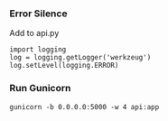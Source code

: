 ### Error Silence

Add to api.py

    import logging
    log = logging.getLogger('werkzeug')
    log.setLevel(logging.ERROR)

### Run Gunicorn

    gunicorn -b 0.0.0.0:5000 -w 4 api:app
